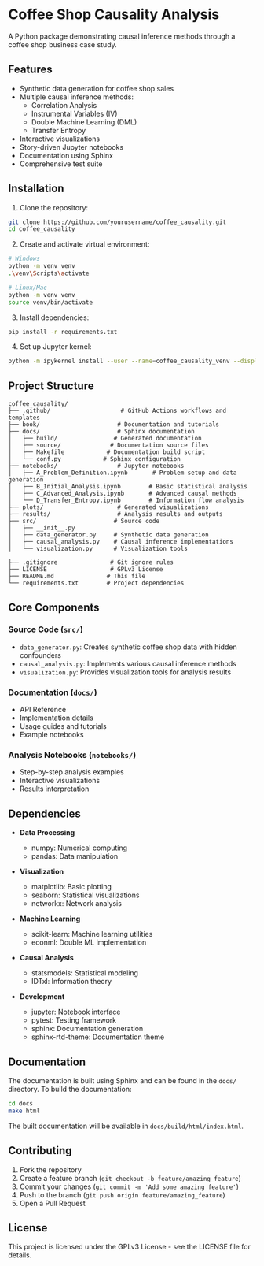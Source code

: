 # Coffee Shop Causality Analysis

A Python package demonstrating causal inference methods through a coffee shop business case study.

## Features

- Synthetic data generation for coffee shop sales
- Multiple causal inference methods:
  - Correlation Analysis
  - Instrumental Variables (IV)
  - Double Machine Learning (DML)
  - Transfer Entropy
- Interactive visualizations
- Story-driven Jupyter notebooks
- Documentation using Sphinx
- Comprehensive test suite

## Installation

1. Clone the repository:
```bash
git clone https://github.com/yourusername/coffee_causality.git
cd coffee_causality
```

2. Create and activate virtual environment:
```bash
# Windows
python -m venv venv
.\venv\Scripts\activate

# Linux/Mac
python -m venv venv
source venv/bin/activate
```

3. Install dependencies:
```bash
pip install -r requirements.txt
```

4. Set up Jupyter kernel:
```bash
python -m ipykernel install --user --name=coffee_causality_venv --display-name "Python (coffee_causality)"
```

## Project Structure

```
coffee_causality/
├── .github/                    # GitHub Actions workflows and templates
├── book/                      # Documentation and tutorials
├── docs/                      # Sphinx documentation
│   ├── build/                # Generated documentation
│   ├── source/              # Documentation source files
│   ├── Makefile            # Documentation build script
│   └── conf.py            # Sphinx configuration
├── notebooks/                 # Jupyter notebooks
│   ├── A_Problem_Definition.ipynb       # Problem setup and data generation
│   ├── B_Initial_Analysis.ipynb        # Basic statistical analysis
│   ├── C_Advanced_Analysis.ipynb       # Advanced causal methods
│   └── D_Transfer_Entropy.ipynb        # Information flow analysis
├── plots/                     # Generated visualizations
├── results/                   # Analysis results and outputs
├── src/                      # Source code
│   ├── __init__.py
│   ├── data_generator.py     # Synthetic data generation
│   ├── causal_analysis.py    # Causal inference implementations
│   └── visualization.py      # Visualization tools

├── .gitignore               # Git ignore rules
├── LICENSE                  # GPLv3 License
├── README.md               # This file
└── requirements.txt        # Project dependencies
```

## Core Components

### Source Code (`src/`)
- `data_generator.py`: Creates synthetic coffee shop data with hidden confounders
- `causal_analysis.py`: Implements various causal inference methods
- `visualization.py`: Provides visualization tools for analysis results

### Documentation (`docs/`)
- API Reference
- Implementation details
- Usage guides and tutorials
- Example notebooks

### Analysis Notebooks (`notebooks/`)
- Step-by-step analysis examples
- Interactive visualizations
- Results interpretation

## Dependencies

- **Data Processing**
  - numpy: Numerical computing
  - pandas: Data manipulation
  
- **Visualization**
  - matplotlib: Basic plotting
  - seaborn: Statistical visualizations
  - networkx: Network analysis
  
- **Machine Learning**
  - scikit-learn: Machine learning utilities
  - econml: Double ML implementation
  
- **Causal Analysis**
  - statsmodels: Statistical modeling
  - IDTxl: Information theory
  
- **Development**
  - jupyter: Notebook interface
  - pytest: Testing framework
  - sphinx: Documentation generation
  - sphinx-rtd-theme: Documentation theme

## Documentation

The documentation is built using Sphinx and can be found in the `docs/` directory. To build the documentation:

```bash
cd docs
make html
```

The built documentation will be available in `docs/build/html/index.html`.

## Contributing

1. Fork the repository
2. Create a feature branch (`git checkout -b feature/amazing_feature`)
3. Commit your changes (`git commit -m 'Add some amazing feature'`)
4. Push to the branch (`git push origin feature/amazing_feature`)
5. Open a Pull Request

## License

This project is licensed under the GPLv3 License - see the LICENSE file for details.
